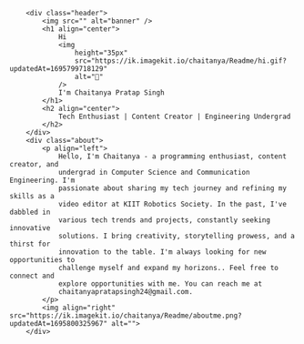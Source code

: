 		<div class="header">
			<img src="" alt="banner" />
			<h1 align="center">
				Hi
				<img
					height="35px"
					src="https://ik.imagekit.io/chaitanya/Readme/hi.gif?updatedAt=1695799718129"
					alt="👋"
				/>
				I'm Chaitanya Pratap Singh
			</h1>
			<h2 align="center">
				Tech Enthusiast | Content Creator | Engineering Undergrad
			</h2>
		</div>
		<div class="about">
			<p align="left">
				Hello, I'm Chaitanya - a programming enthusiast, content creator, and
				undergrad in Computer Science and Communication Engineering. I'm
				passionate about sharing my tech journey and refining my skills as a
				video editor at KIIT Robotics Society. In the past, I've dabbled in
				various tech trends and projects, constantly seeking innovative
				solutions. I bring creativity, storytelling prowess, and a thirst for
				innovation to the table. I'm always looking for new opportunities to
				challenge myself and expand my horizons.. Feel free to connect and
				explore opportunities with me. You can reach me at
				chaitanyapratapsingh24@gmail.com.
			</p>
            <img align="right" src="https://ik.imagekit.io/chaitanya/Readme/aboutme.png?updatedAt=1695800325967" alt="">
		</div>